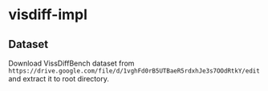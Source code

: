 # visdiff-impl

## Dataset

Download VissDiffBench dataset from `https://drive.google.com/file/d/1vghFd0rB5UTBaeR5rdxhJe3s7OOdRtkY/edit` and extract it to root directory.
